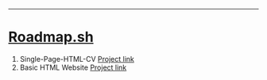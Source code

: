  ---
# [Roadmap.sh](https://roadmap.sh/)

1. Single-Page-HTML-CV [Project link](https://roadmap.sh/projects/single-page-cv)
2. Basic HTML Website [Project link](https://roadmap.sh/projects/basic-html-website)